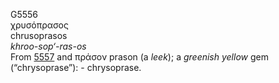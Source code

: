 <body>
  <p>G5556<br>  χρυσόπρασος  <br> chrusoprasos  <br><i>khroo-sop‘-ras-os </i><br>From <a href="g5557.htm">5557</a> and   πράσον    prason   (a <i>leek</i>); a <i>greenish</i> <i>yellow</i> gem (“chrysoprase”): - chrysoprase.<br></p>
 </body>